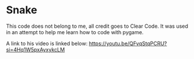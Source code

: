 # Snake
This code does not belong to me, all credit goes to Clear Code. It was used in an attempt to help me learn how to code with pygame.

A link to his video is linked below:
https://youtu.be/QFvqStqPCRU?si=4Hq1W5pxAyxykcLM
